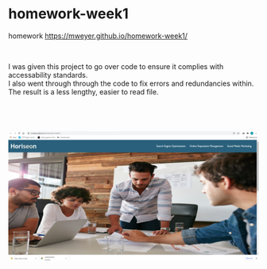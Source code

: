 # homework-week1
homework
https://mweyer.github.io/homework-week1/

<br>

I was given this project to go over code to ensure it complies with accessability standards.  
I also went through through the code to fix errors and redundancies within.  The result is a less lengthy,
easier to read file.

<br>



![screenshot](https://github.com/mweyer/homework-week1/blob/main/image/homework-screenshot.png)
=======

